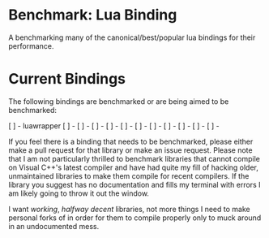 # Benchmark: Lua Binding

A benchmarking many of the canonical/best/popular lua bindings for their performance.

# Current Bindings

The following bindings are benchmarked or are being aimed to be benchmarked:

[ ] - luawrapper
[ ] - 
[ ] - 
[ ] - 
[ ] - 
[ ] - 
[ ] - 
[ ] - 
[ ] - 
[ ] - 
[ ] - 
[ ] - 

If you feel there is a binding that needs to be benchmarked, please either make a pull request for that library or make an issue request. Please note that I am not particularly thrilled to benchmark libraries that cannot compile on Visual C++'s latest compiler and have had quite my fill of hacking older, unmaintained libraries to make them compile for recent compilers. If the library you suggest has no documentation and fills my terminal with errors I am likely going to throw it out the window.

I want _working_, _halfway decent_ libraries, not more things I need to make personal forks of in order for them to compile properly only to muck around in an undocumented mess.
